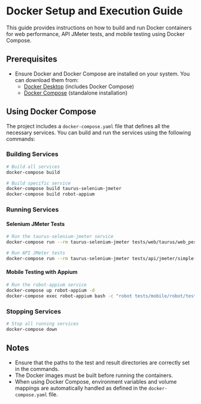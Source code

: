 # Docker Setup and Execution Guide

This guide provides instructions on how to build and run Docker containers for web performance, API JMeter tests, and mobile testing using Docker Compose.

## Prerequisites

- Ensure Docker and Docker Compose are installed on your system. You can download them from:
  - [Docker Desktop](https://www.docker.com/products/docker-desktop) (includes Docker Compose)
  - [Docker Compose](https://docs.docker.com/compose/install/) (standalone installation)

## Using Docker Compose

The project includes a `docker-compose.yaml` file that defines all the necessary services. You can build and run the services using the following commands:

### Building Services

```bash
# Build all services
docker-compose build

# Build specific service
docker-compose build taurus-selenium-jmeter
docker-compose build robot-appium
```

### Running Services

#### Selenium JMeter Tests

```bash
# Run the taurus-selenium-jmeter service
docker-compose run --rm taurus-selenium-jmeter tests/web/taurus/web_performance.yaml

# Run API JMeter tests
docker-compose run --rm taurus-selenium-jmeter tests/api/jmeter/simple-assert.yml
```

#### Mobile Testing with Appium

```bash
# Run the robot-appium service
docker-compose up robot-appium -d
docker-compose exec robot-appium bash -c "robot tests/mobile/robot/test.robot"
```

### Stopping Services

```bash
# Stop all running services
docker-compose down
```

## Notes

- Ensure that the paths to the test and result directories are correctly set in the commands.
- The Docker images must be built before running the containers.
- When using Docker Compose, environment variables and volume mappings are automatically handled as defined in the `docker-compose.yaml` file.
